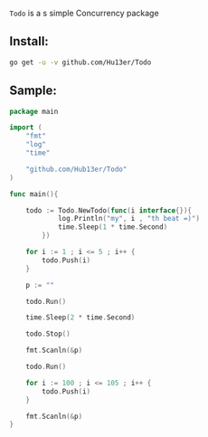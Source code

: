 `Todo` is a s simple Concurrency package

## Install:
```bash
go get -u -v github.com/Hu13er/Todo
```

## Sample:
```go
package main

import (
    "fmt"
	"log"
	"time"

	"github.com/Hub13er/Todo"
)

func main(){

	todo := Todo.NewTodo(func(i interface{}){
			log.Println("my", i , "th beat =)")
			time.Sleep(1 * time.Second)
		})

	for i := 1 ; i <= 5 ; i++ {
		todo.Push(i)
	}

	p := ""

	todo.Run()

	time.Sleep(2 * time.Second)

	todo.Stop()

	fmt.Scanln(&p)

	todo.Run()

	for i := 100 ; i <= 105 ; i++ {
		todo.Push(i)
	}

	fmt.Scanln(&p)
}

```
